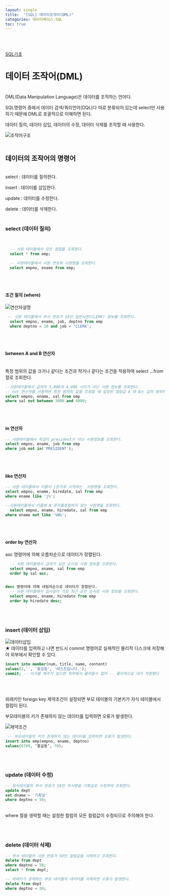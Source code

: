 ```yaml
---
layout: single
title:  "[SQL] 데이터조작어(DML)"
categories: 데이터베이스-SQL
toc: true
---
```

<br/><br/>

[SQL기초](https://98jungwoo.github.io/%EB%8D%B0%EC%9D%B4%ED%84%B0%EB%B2%A0%EC%9D%B4%EC%8A%A4-sql/SQL1/)
<br/>

# 데이터 조작어(DML) #
<br/>
DML(Data Manipulation Language)은 데이터를 조작하는 언어다.

SQL명령어 중에서 데이터 검색/쿼리언어(DQL)다 따로 분류되어 있는데 select만 사용하기 때문에 DML로 포괄적으로 이해하면 된다.

데이터 질의, 데이터 삽입, 데이터의 수정, 데이터 삭제를 조작할 때 사용한다.

![조작어구조](https:/images/2023-04-16-SQL_데이터의%조작어%(select,insert,update,delete)/조작어%구조.png)
<br/><br/>

## 데이터의 조작어의 명령어 ##
<br/>
select : 데이터를 질의한다.

insert : 데이터를 삽입한다.

update : 데이터를 수정한다.

delete : 데이터를 삭제한다.
<br/><br/>

### select (데이터 질의) ###
<br/>

```SQL
  -- 사원 테이블에서 모든 컬럼을 조회한다.
  select * from emp;

  -- 사원테이블에서 사원 번호와 사원명을 조회한다.
  select empno, ename from emp;
```
<br/><br/>

#### 조건 질의 (where) ####

![연산자설명](https:/images/2023-04-16-SQL_데이터의%조작어%(select,insert,update,delete)/연산자설명.png)

```SQL
 -- 사원 테이블에서 부서 번호가 10인 일반사원(CLERK) 정보를 조회한다.
  select empno, ename, job, deptno from emp
  where deptno = 10 and job = 'CLERK';
  ```
<br/><br/>

#### between A and B 연산자 ####
<br/>
특정 범위의 값을 크거나 같다는 조건과 작거나 같다는 조건을 적용하여 select ...from 절로 조회한다.

  ```SQL
 --사원테이블에서 급여자 3,000과 4,000 사이가 아닌 사원 정보를 조회한다.
  -- not 연산자를 사용하면 특정 범위의 값을 조회할 때 설정된 컬럼값 A 와 B는 값의 범위헤서 제외된다. 
  select empno, ename, sal from emp
  where sal not between 3000 and 4000;
  ```
<br/><br/>

#### in 연산자 ####

  ```SQL
  -- 사원테이블에서 직급이 president가 아닌 사원정보를 조회한다.
  select empno, ename, job from emp
  where job not in('PRESIDENT');
  ```
<br/><br/>

#### like 연산자 ####

  ```SQL
  -- 사원 테이블에서 이름이 j문자로 시작하는  사원명을 조회한다.
  select empno, ename, hiredate, sal from emp
  where ename like 'j%';

  --사원테이블에서 이름에 N 문자를포함하지 않는 사원명을 조회한다.
    select empno, ename, hiredate, sal from emp
  where ename not like '%N%';
  ```
<br/><br/>

#### order by 연산자 ####

asc 명령어에 의해 오름차순으로 데이터가 정렬된다.

  ```SQL
    -- 사원 테이블에서 급여가 낮은 순으로 사원 정보를 조회한다.
    select empno, ename, sal from emp
    order by sal asc;


desc 명령어에 의해 내림차순으로 데이터가 정렬된다.
    -- 사원 테이블에서 입사일이 가장 최근 순인 순서로 사원 정보를 조회한다.
    select empno, ename, hiredate from emp
    order by hiredate desc;
  ```
<br/><br/>

### insert (데이터 삽입) ###

![데이터삽입](https:/images/2023-04-16-SQL_데이터의%조작어%(select,insert,update,delete)/insert.png)
<br/>
★ 데이터를 입력하고 나면 반드시 commit 명령어로 실제적인 물리적 디스크에 저장해야 외부에서 확인할 수 있다.
<br/>

  ```SQL
insert into member(num, title, name, content)
 values(1,'', '홍길동', '테스트입니다.');
 commit; -- 이거를 해주지 않으면 외부에서 불러올수 없어 -- 물리적으로 내가 저장했다
  ```
<br/><br/>


외래키인 foreign key 제약조건이 설정되면 부모 테이블의 기본키가 자식 테이블에서 컬럼이 된다.

부모테이블의 키가 존재하지 않는 데이터를 입력하면 오류가 발생한다.

![제약조건](https:/images/2023-04-16-SQL_데이터의%조작어%(select,insert,update,delete)/외래키,기본키.png)
<br/>

```SQL
 -- 부모테이블의 키가 존재하지 않는 데이터를 입력하면 오류가 발생한다.
insert into emp(empno, ename, deptno)
values(6789, ‘홍길동’, 70);
 ```
<br/><br/>

 ### update (데이터 수정) ###

```SQL
-- 부서테이블의 부서 번호가 50인 부서명을 기획실로 수정하여 조회한다.
update dept
set dname = '기획실'
where deptno = 50;
 ```
<br/>
where 절을 생략할 때는 설정한 컬럼의 모든 컬럼값이 수정되므로 주의해야 한다.

<br/><br/>

### delete (데이터 삭제) ###

```SQL
-- 부서 테이블의 사원 번호가 50인 컬럼값을 삭제하고 조회한다.
delete from dept
where deptno = 50;
select * from dept;

-- 외래키가 존재하는 부모 테이블의 데이터를 삭제하면 오류가 발생한다.
delete from dept
where deptno = 30;
```